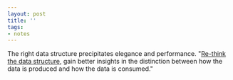 ```yaml
---
layout: post
title: ''
tags:
- notes
---
```


The right data structure precipitates elegance and performance. "[Re-think the data structure][0], gain better insights in the distinction between how the data is produced and how the data is consumed."

[0]: https://ferd.ca/clever-functional-design.html
